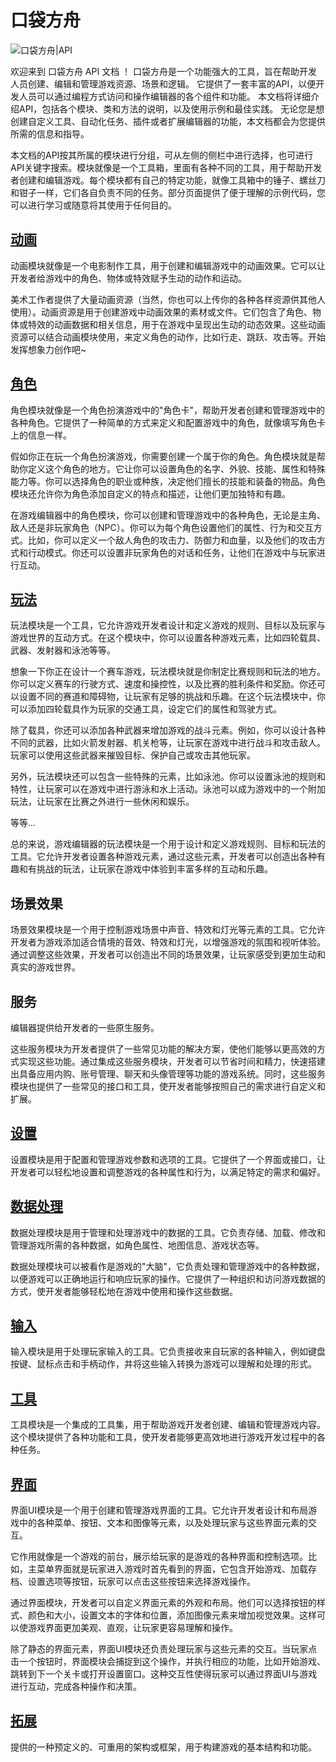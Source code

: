 # 口袋方舟

![口袋方舟|API](https://tc-cdn-forum.ark.online/forum/202302/16/100133d3zgv92vle29999h.png)

欢迎来到 口袋方舟 API 文档 ！
口袋方舟是一个功能强大的工具，旨在帮助开发人员创建、编辑和管理游戏资源、场景和逻辑。
它提供了一套丰富的API，以便开发人员可以通过编程方式访问和操作编辑器的各个组件和功能。
本文档将详细介绍API，包括各个模块、类和方法的说明，以及使用示例和最佳实践。
无论您是想创建自定义工具、自动化任务、插件或者扩展编辑器的功能，本文档都会为您提供所需的信息和指导。

本文档的API按其所属的模块进行分组，可从左侧的侧栏中进行选择，也可进行API关键字搜索。模块就像是一个工具箱，里面有各种不同的工具，用于帮助开发者创建和编辑游戏。每个模块都有自己的特定功能，就像工具箱中的锤子、螺丝刀和钳子一样，它们各自负责不同的任务。部分页面提供了便于理解的示例代码，您可以进行学习或随意将其使用于任何目的。

## [动画](../groups/ANIMATIONS.ANIMATIONS.md)

动画模块就像是一个电影制作工具，用于创建和编辑游戏中的动画效果。它可以让开发者给游戏中的角色、物体或特效赋予生动的动作和运动。

美术工作者提供了大量动画资源（当然，你也可以上传你的各种各样资源供其他人使用）。动画资源是用于创建游戏中动画效果的素材或文件。它们包含了角色、物体或特效的动画数据和相关信息，用于在游戏中呈现出生动的动态效果。这些动画资源可以结合动画模块使用，来定义角色的动作，比如行走、跳跃、攻击等。开始发挥想象力创作吧~

## [角色](../groups/AVATAR.AVATAR.md)

角色模块就像是一个角色扮演游戏中的"角色卡"，帮助开发者创建和管理游戏中的各种角色。它提供了一种简单的方式来定义和配置游戏中的角色，就像填写角色卡上的信息一样。

假如你正在玩一个角色扮演游戏，你需要创建一个属于你的角色。角色模块就是帮助你定义这个角色的地方。它让你可以设置角色的名字、外貌、技能、属性和特殊能力等。你可以选择角色的职业或种族，决定他们擅长的技能和装备的物品。角色模块还允许你为角色添加自定义的特点和描述，让他们更加独特和有趣。

在游戏编辑器中的角色模块，你可以创建和管理游戏中的各种角色，无论是主角、敌人还是非玩家角色（NPC）。你可以为每个角色设置他们的属性、行为和交互方式。比如，你可以定义一个敌人角色的攻击力、防御力和血量，以及他们的攻击方式和行动模式。你还可以设置非玩家角色的对话和任务，让他们在游戏中与玩家进行互动。

## [玩法](../groups/GAMEPLAY.GAMEPLAY.md)

玩法模块是一个工具，它允许游戏开发者设计和定义游戏的规则、目标以及玩家与游戏世界的互动方式。在这个模块中，你可以设置各种游戏元素，比如四轮载具、武器、发射器和泳池等等。

想象一下你正在设计一个赛车游戏，玩法模块就是你制定比赛规则和玩法的地方。你可以定义赛车的行驶方式、速度和操控性，以及比赛的胜利条件和奖励。你还可以设置不同的赛道和障碍物，让玩家有足够的挑战和乐趣。在这个玩法模块中，你可以添加四轮载具作为玩家的交通工具，设定它们的属性和驾驶方式。

除了载具，你还可以添加各种武器来增加游戏的战斗元素。例如，你可以设计各种不同的武器，比如火箭发射器、机关枪等，让玩家在游戏中进行战斗和攻击敌人。玩家可以使用这些武器来摧毁目标、保护自己或攻击其他玩家。

另外，玩法模块还可以包含一些特殊的元素，比如泳池。你可以设置泳池的规则和特性，让玩家可以在游戏中进行游泳和水上活动。泳池可以成为游戏中的一个附加玩法，让玩家在比赛之外进行一些休闲和娱乐。

等等...

总的来说，游戏编辑器的玩法模块是一个用于设计和定义游戏规则、目标和玩法的工具。它允许开发者设置各种游戏元素，通过这些元素，开发者可以创造出各种有趣和有挑战的玩法，让玩家在游戏中体验到丰富多样的互动和乐趣。

## 场景效果

场景效果模块是一个用于控制游戏场景中声音、特效和灯光等元素的工具。它允许开发者为游戏添加适合情境的音效、特效和灯光，以增强游戏的氛围和视听体验。通过调整这些效果，开发者可以创造出不同的场景效果，让玩家感受到更加生动和真实的游戏世界。


## 服务

编辑器提供给开发者的一些原生服务。

这些服务模块为开发者提供了一些常见功能的解决方案，使他们能够以更高效的方式实现这些功能。通过集成这些服务模块，开发者可以节省时间和精力，快速搭建出具备应用内购、账号管理、聊天和头像管理等功能的游戏系统。同时，这些服务模块也提供了一些常见的接口和工具，使开发者能够按照自己的需求进行自定义和扩展。

## [设置](../groups/SETTINGS.SETTINGS.md)

设置模块是用于配置和管理游戏参数和选项的工具。它提供了一个界面或接口，让开发者可以轻松地设置和调整游戏的各种属性和行为，以满足特定的需求和偏好。

## [数据处理](../groups/DATA.DATA.md)

数据处理模块是用于管理和处理游戏中的数据的工具。它负责存储、加载、修改和管理游戏所需的各种数据，如角色属性、地图信息、游戏状态等。

数据处理模块可以被看作是游戏的"大脑"，它负责处理和管理游戏中的各种数据，以便游戏可以正确地运行和响应玩家的操作。它提供了一种组织和访问游戏数据的方式，使开发者能够轻松地在游戏中使用和操作这些数据。

## [输入](../groups/INPUT.INPUT.md)

输入模块是用于处理玩家输入的工具。它负责接收来自玩家的各种输入，例如键盘按键、鼠标点击和手柄动作，并将这些输入转换为游戏可以理解和处理的形式。

## [工具](../groups/UTILITY.UTILITY.md)

工具模块是一个集成的工具集，用于帮助游戏开发者创建、编辑和管理游戏内容。这个模块提供了各种功能和工具，使开发者能够更高效地进行游戏开发过程中的各种任务。

## [界面](../groups/UI.UI.md)

界面UI模块是一个用于创建和管理游戏界面的工具。它允许开发者设计和布局游戏中的各种菜单、按钮、文本和图像等元素，以及处理玩家与这些界面元素的交互。

它作用就像是一个游戏的前台，展示给玩家的是游戏的各种界面和控制选项。比如，主菜单界面就是玩家进入游戏时首先看到的界面，它包含开始游戏、加载存档、设置选项等按钮，玩家可以点击这些按钮来选择游戏操作。

通过界面模块，开发者可以自定义界面元素的外观和布局。他们可以选择按钮的样式、颜色和大小，设置文本的字体和位置，添加图像元素来增加视觉效果。这样可以使游戏界面更加美观、直观，让玩家更容易理解和操作。

除了静态的界面元素，界面UI模块还负责处理玩家与这些元素的交互。当玩家点击一个按钮时，界面模块会捕捉到这个操作，并执行相应的功能，比如开始游戏、跳转到下一个关卡或打开设置窗口。这种交互性使得玩家可以通过界面UI与游戏进行互动，完成各种操作和决策。

## [拓展](../groups/EXTENSION.EXTENSION.md)

提供的一种预定义的、可重用的架构或框架，用于构建游戏的基本结构和功能。
